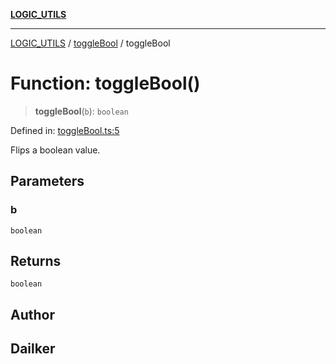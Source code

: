 [**LOGIC_UTILS**](../../README.md)

***

[LOGIC_UTILS](../../README.md) / [toggleBool](../README.md) / toggleBool

# Function: toggleBool()

> **toggleBool**(`b`): `boolean`

Defined in: [toggleBool.ts:5](https://github.com/dailker/everyutil/blob/2a1290e25c1270a5e1af64099b97f8d5fc086e59/src/logic/toggleBool.ts#L5)

Flips a boolean value.

## Parameters

### b

`boolean`

## Returns

`boolean`

## Author

## Dailker
